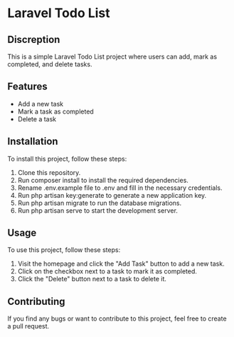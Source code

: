 # Laravel Todo List

## **Discreption**
 This is a simple Laravel Todo List project where users can add, mark as completed, and delete tasks.
 
 
## Features

- Add a new task
- Mark a task as completed
- Delete a task
 
## Installation
To install this project, follow these steps:

1. Clone this repository.
2. Run composer install to install the required dependencies.
3. Rename .env.example file to .env and fill in the necessary credentials.
4. Run php artisan key:generate to generate a new application key.
5. Run php artisan migrate to run the database migrations.
6. Run php artisan serve to start the development server.

## Usage
To use this project, follow these steps:

1. Visit the homepage and click the "Add Task" button to add a new task.
2. Click on the checkbox next to a task to mark it as completed.
3. Click the "Delete" button next to a task to delete it.


## Contributing
If you find any bugs or want to contribute to this project, feel free to create a pull request.
